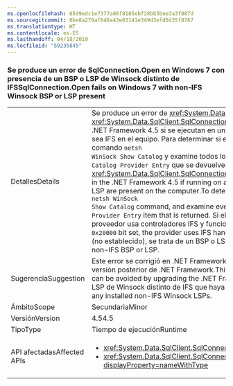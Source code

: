 ```yaml
---
ms.openlocfilehash: 65d9edc1e7377a86f8185ebf28bb5bee3a3f887d
ms.sourcegitcommit: 0be8a279af6d8a43e03141e349d3efd5d35f8767
ms.translationtype: HT
ms.contentlocale: es-ES
ms.lasthandoff: 04/18/2019
ms.locfileid: "59235845"
---
```

### <a name="sqlconnectionopen-fails-on-windows-7-with-non-ifs-winsock-bsp-or-lsp-present"></a><span data-ttu-id="a0354-101">Se produce un error de SqlConnection.Open en Windows 7 con presencia de un BSP o LSP de Winsock distinto de IFS</span><span class="sxs-lookup"><span data-stu-id="a0354-101">SqlConnection.Open fails on Windows 7 with non-IFS Winsock BSP or LSP present</span></span>

|   |   |
|---|---|
|<span data-ttu-id="a0354-102">Detalles</span><span class="sxs-lookup"><span data-stu-id="a0354-102">Details</span></span>|<span data-ttu-id="a0354-103">Se produce un error de <xref:System.Data.SqlClient.SqlConnection.Open> y <xref:System.Data.SqlClient.SqlConnection.OpenAsync(System.Threading.CancellationToken)> en .NET Framework 4.5 si se ejecutan en un equipo Windows 7 con un Winsock BSP o LSP que no sea IFS en el equipo. Para determinar si está instalado un LSP o BSP distinto de IFS, use el comando <code>netsh WinSock Show Catalog</code> y examine todos los elementos <code>Winsock Catalog Provider Entry</code> que se devuelven.</span><span class="sxs-lookup"><span data-stu-id="a0354-103"><xref:System.Data.SqlClient.SqlConnection.Open> and <xref:System.Data.SqlClient.SqlConnection.OpenAsync(System.Threading.CancellationToken)> fail in the .NET Framework 4.5 if running on a Windows 7 machine with a non-IFS Winsock BSP or LSP are present on the computer.To determine whether a non-IFS BSP or LSP is installed, use the <code>netsh WinSock Show Catalog</code> command, and examine every <code>Winsock Catalog Provider Entry</code> item that is returned.</span></span> <span data-ttu-id="a0354-104">Si el valor Service Flags tiene establecido el bit <code>0x20000</code>, el proveedor usa controladores IFS y funcionará correctamente.</span><span class="sxs-lookup"><span data-stu-id="a0354-104">If the Service Flags value has the <code>0x20000</code> bit set, the provider uses IFS handles and will work correctly.</span></span> <span data-ttu-id="a0354-105">Si el bit <code>0x20000</code> está claro (no establecido), se trata de un BSP o LSP distinto de IFS.</span><span class="sxs-lookup"><span data-stu-id="a0354-105">If the <code>0x20000</code> bit is clear (not set), it is a non-IFS BSP or LSP.</span></span>|
|<span data-ttu-id="a0354-106">Sugerencia</span><span class="sxs-lookup"><span data-stu-id="a0354-106">Suggestion</span></span>|<span data-ttu-id="a0354-107">Este error se corrigió en .NET Framework 4.5.2, por lo que se puede evitar actualizando a una versión posterior de .NET Framework.</span><span class="sxs-lookup"><span data-stu-id="a0354-107">This bug has been fixed in the .NET Framework 4.5.2, so it can be avoided by upgrading the .NET Framework.</span></span> <span data-ttu-id="a0354-108">También puede evitarse eliminando cualquier LSP de Winsock distinto de IFS que haya instalado.</span><span class="sxs-lookup"><span data-stu-id="a0354-108">Alternatively, it can be avoided by removing any installed non-IFS Winsock LSPs.</span></span>|
|<span data-ttu-id="a0354-109">Ámbito</span><span class="sxs-lookup"><span data-stu-id="a0354-109">Scope</span></span>|<span data-ttu-id="a0354-110">Secundaria</span><span class="sxs-lookup"><span data-stu-id="a0354-110">Minor</span></span>|
|<span data-ttu-id="a0354-111">Versión</span><span class="sxs-lookup"><span data-stu-id="a0354-111">Version</span></span>|<span data-ttu-id="a0354-112">4.5</span><span class="sxs-lookup"><span data-stu-id="a0354-112">4.5</span></span>|
|<span data-ttu-id="a0354-113">Tipo</span><span class="sxs-lookup"><span data-stu-id="a0354-113">Type</span></span>|<span data-ttu-id="a0354-114">Tiempo de ejecución</span><span class="sxs-lookup"><span data-stu-id="a0354-114">Runtime</span></span>|
|<span data-ttu-id="a0354-115">API afectadas</span><span class="sxs-lookup"><span data-stu-id="a0354-115">Affected APIs</span></span>|<ul><li><xref:System.Data.SqlClient.SqlConnection.Open?displayProperty=nameWithType></li><li><xref:System.Data.SqlClient.SqlConnection.OpenAsync(System.Threading.CancellationToken)?displayProperty=nameWithType></li></ul>|
